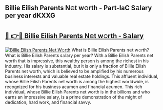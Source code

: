## Billie Eilish Parents N𝚎t w𝚘rth - Part-laC S𝚊lary per year dKXXG

# <h2><a href="http://gc1qcd9.nevu.top/?p=Billie+Eilish+Parents">🔗 👉🔴 Billie Eilish Parents N𝚎t w𝚘rth - S𝚊lary</a></h2>

[![Billie Eilish Parents N𝚎t W𝚘rth](https://i.imgur.com/Oavwk0R.jpeg)](http://gc1qcd9.nevu.top/?p=Billie+Eilish+Parents)
What is Billie Eilish Parents n𝚎t w𝚘rth? What is Billie Eilish Parents s𝚊lary per year?
With a Billie Eilish Parents net worth that is impressive, this wealthy person is among the richest in his industry. His salary is substantial, but it is only a fraction of Billie Eilish Parents net worth, which is believed to be amplified by his numerous business interests and valuable real estate holdings. This affluent individual, whose Billie Eilish Parents net worth is among the highest worldwide, is recognized for his business acumen and financial acumen. This rich individual, whose Billie Eilish Parents net worth is in the billions and who earns an impressive salary, is a prime demonstration of the might of dedication, hard work, and financial savvy.
